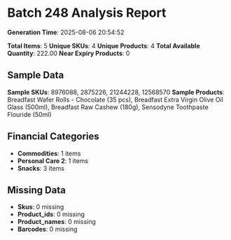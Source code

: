 # Batch 248 Analysis Report

**Generation Time**: 2025-08-06 20:54:52

**Total Items**: 5
**Unique SKUs**: 4
**Unique Products**: 4
**Total Available Quantity**: 222.00
**Near Expiry Products**: 0

## Sample Data
**Sample SKUs**: 8976088, 2875226, 21244228, 12568570
**Sample Products**: Breadfast Wafer Rolls - Chocolate (35 pcs), Breadfast Extra Virgin Olive Oil Glass (500ml), Breadfast Raw Cashew (180g), Sensodyne Toothpaste Flouride (50ml)

## Financial Categories
- **Commodities**: 1 items
- **Personal Care 2**: 1 items
- **Snacks**: 3 items

## Missing Data
- **Skus**: 0 missing
- **Product_ids**: 0 missing
- **Product_names**: 0 missing
- **Barcodes**: 0 missing
